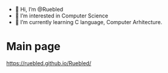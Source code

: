 - 👋 Hi, I’m @Ruebled
- 👀 I’m interested in Computer Science
- 🌱 I’m currently learning C language, Computer Arhitecture.

<!---
Ruebled/Ruebled is a ✨ special ✨ repository because its `README.md` (this file) appears on your GitHub profile.
You can click the Preview link to take a look at your changes.
--->
# Main page
https://ruebled.github.io/Ruebled/

